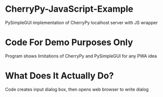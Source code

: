 # CherryPy-JavaScript-Example
PySimpleGUI implementation of CherryPy localhost server with JS wrapper
# Code For Demo Purposes Only
Program shows limitations of CherryPy and PySimpleGUI for any PWA idea
# What Does It Actually Do?
Code creates input dialog box, then opens web browser to write dialog

